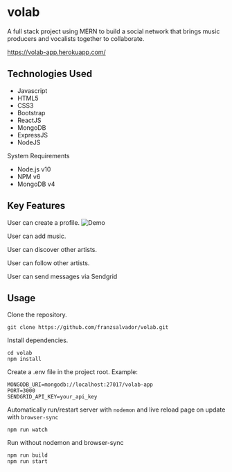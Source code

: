 # volab
A full stack project using MERN to build a social network that brings music producers and vocalists together to collaborate.

https://volab-app.herokuapp.com/

## Technologies Used
- Javascript
- HTML5
- CSS3
- Bootstrap
- ReactJS
- MongoDB
- ExpressJS
- NodeJS

System Requirements
- Node.js v10
- NPM v6
- MongoDB v4

## Key Features
User can create a profile.
![Demo](https://giphy.com/embed/SI9Adh7JZ2vRu9BVdJ)

User can add music.

User can discover other artists.

User can follow other artists.

User can send messages via Sendgrid

## Usage

<!-- ### Create, edit, practice, study and record failed and correct attempts.
![Demo](flash1.gif) -->

Clone the repository.
```
git clone https://github.com/franzsalvador/volab.git
```

Install dependencies.
```
cd volab
npm install
```
Create a .env file in the project root. Example:
```
MONGODB_URI=mongodb://localhost:27017/volab-app
PORT=3000
SENDGRID_API_KEY=your_api_key
```
Automatically run/restart server with `nodemon` and live reload page on update with `browser-sync`
```
npm run watch
```
Run without nodemon and browser-sync
```
npm run build
npm run start
